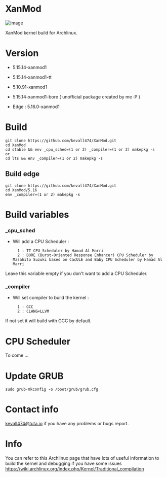 # XanMod

![image](https://user-images.githubusercontent.com/68618182/124551127-b059b480-ddff-11eb-97af-9664740c4829.png)

XanMod kernel build for Archlinux.

# Version


- 5.15.14-xanmod1

- 5.15.14-xanmod1-tt

- 5.10.91-xanmod1

- 5.15.14-xanmod1-bore ( unofficial package created by me :P )

- Edge : 5.16.0-xanmod1

# Build

    git clone https://github.com/kevall474/XanMod.git
    cd XanMod
    cd stable && env _cpu_sched=(1 or 2) _compiler=(1 or 2) makepkg -s
    or
    cd lts && env _compiler=(1 or 2) makepkg -s
    
## Build edge
    git clone https://github.com/kevall474/XanMod.git
    cd XanMod/5.16
    env _compiler=(1 or 2) makepkg -s

# Build variables

### _cpu_sched

- Will add a CPU Scheduler :

        1 : TT CPU Scheduler by Hamad Al Marri
        2 : BORE (Burst-Oriented Response Enhancer) CPU Scheduler by Masahito Suzuki based on CacULE and Baby CPU Scheduler by Hamad Al Marri

Leave this variable empty if you don't want to add a CPU Scheduler.

### _compiler

- Will set compiler to build the kernel :

        1 : GCC
        2 : CLANG+LLVM

If not set it will build with GCC by default.

# CPU Scheduler

To come ...

# Update GRUB

    sudo grub-mkconfig -o /boot/grub/grub.cfg

# Contact info

kevall474@tuta.io if you have any problems or bugs report.

# Info

You can refer to this Archlinux page that have lots of useful information to build the kernel and debugging if you have some issues https://wiki.archlinux.org/index.php/Kernel/Traditional_compilation
